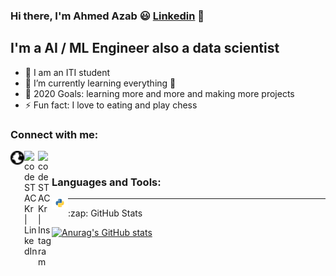 ### Hi there, I'm Ahmed Azab :smiley: [Linkedin][linkedin] 👋

## I'm a AI / ML Engineer also a data scientist

- 🔭 I am an ITI student
- 🌱 I’m currently learning everything 🤣
- 🥅 2020 Goals: learning more and more and making more projects
- ⚡ Fun fact: I love to eating and play chess


### Connect with me:

[<img align="left" alt="codeSTACKr.com" width="22px" src="https://raw.githubusercontent.com/iconic/open-iconic/master/svg/globe.svg" />][website]
[<img align="left" alt="codeSTACKr | LinkedIn" width="22px" src="https://cdn.jsdelivr.net/npm/simple-icons@v3/icons/linkedin.svg" />][linkedin]
[<img align="left" alt="codeSTACKr | Instagram" width="22px" src="https://cdn.jsdelivr.net/npm/simple-icons@v3/icons/instagram.svg" />][instagram]

<br />

### Languages and Tools:

<img align="left" alt="Python" width="26px" src="https://github.com/ahmedazab1235/ahmedazab1235/blob/master/kisspng-python-general-purpose-programming-language-comput-python-programming-language-symphony-solution-5b6ee0c89ecd95.2067324515339931606505.png" />


---
  <summary>:zap: GitHub Stats</summary>

  [![Anurag's GitHub stats](https://github-readme-stats.vercel.app/api?username=ahmedazab1235)](https://github.com/anuraghazra/github-readme-stats)


[website]: https://www.facebook.com/AhmedEssam1235/
[instagram]: https://www.instagram.com/ahmedesaamazab123/
[linkedin]: https://www.linkedin.com/in/ahmedessam1235/
